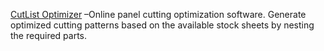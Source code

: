 

[ CutList Optimizer](
https://cutlistoptimizer.com/?utm_campaign=Gareth%27s%20Tips,%20Tools,%20and%20Shop%20Tales&utm_medium=email&utm_source=Revue%20newsletter)
–Online panel cutting optimization software. Generate optimized cutting
patterns based on the available stock sheets by nesting the required parts.

